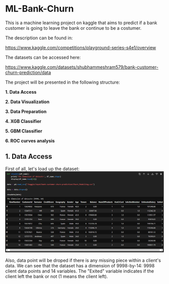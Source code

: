 # ML-Bank-Churn
This is a machine learning project on kaggle that aims to predict if a bank customer is going to leave the bank or continue to be a costumer.

The description can be found in:

https://www.kaggle.com/competitions/playground-series-s4e1/overview

The datasets can be accessed here:

https://www.kaggle.com/datasets/shubhammeshram579/bank-customer-churn-prediction/data

The project will be presented in the following structure:

**1. Data Access**

**2. Data Visualization**
   
**3. Data Preparation**
   
**4. XGB Classifier**   

**5. GBM Classifier**   

**6. ROC curves analysis**

## 1. Data Access
First of all, let's load up the dataset:
![alt text](images/1.png)

Also, data point will be droped if there is any missing piece within a client's data. We can see that the dataset has a dimension of 9998-by-14: 9998 client data points and 14 variables. The "Exited" variable indicates if the client left the bank or not (1 means the client left).

